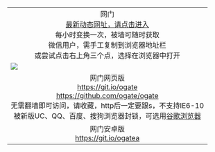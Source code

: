 ﻿<table>
  <tr></tr>
  <!--tr><td colspan=2 align=center><img src="https://cloud.githubusercontent.com/assets/11880933/13434984/f430fae2-e012-11e5-814f-c2df1e82b247.jpg" /></td></tr-->
  <tr><td colspan=2 align=center>网门<br/>
    <a href="https://d20hlkc7zws9t3.cloudfront.net">最新动态网址，请点击进入</a><br/>每小时变换一次，被墙可随时获取<br/>微信用户，需手工复制到浏览器地址栏<br>或尝试点击右上角三个点，选择在浏览器中打开
    <!--br>* IE6打开动态网址须在选项中勾选TLS 1.0--></td>
  </tr>
  <tr>
    <td colspan=2><a href="https://d20hlkc7zws9t3.cloudfront.net" target="_blank"><img src="https://cloud.githubusercontent.com/assets/11880933/15631437/70d0a74e-259d-11e6-946f-6237b4b657bd.jpg" /></a></td> 
  </tr>
  <tr>
    <td colspan=2 align=center>网门网页版<br/>
      <a href="https://git.io/ogate" target="_blank">https://git.io/ogate</a><br>
      <a href="https://github.com/ogate/ogate/blob/master/README.md" target="_blank">https://github.com/ogate/ogate</a><br/>
      无需翻墙即可访问，请收藏，http后一定要跟s，不支持IE6-10<br/>
      被新版UC、QQ、百度、搜狗浏览器封锁，可选用<a href="https://d20hlkc7zws9t3.cloudfront.net/ogUP.aspx?name=2A/Chrome.zip">谷歌浏览器</a>
    </td>
  </tr>
  <tr>
    <td colspan=2 align=center>网门安卓版<br/><a href="https://d20hlkc7zws9t3.cloudfront.net/ogUP.aspx?name=2A/oGate.apk">https://git.io/ogatea</a></td>
  </tr>
  <!--tr>
    <td colspan=2 align=center>可能失效的动态网址
    </td>
  </tr-->
</table>
